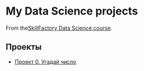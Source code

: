 # My Data Science projects 

From the[SkillFactory Data Science course](https://skillfactory.ru/data-scientist).

## Проекты

* [Проект 0. Угадай число](https://github.com/2023-VLADIMIR-2023/DS_SkillFactory/tree/main)


